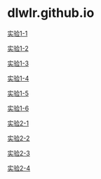 # dlwlr.github.io
<html>
<head>
<meta charset="utf-8">
</head>

<body>	
<p><a href="Untitled-1.html">实验1-1</a></p>
<p><a href="Untitled-2.html">实验1-2</a></p>
<p><a href="Untitled-3.html">实验1-3</a></p>
<p><a href="Untitled-4.html">实验1-4</a></p>
<p><a href="Untitled-5.html">实验1-5</a></p>
<p><a href="Untitled-6.html">实验1-6</a></p>
<p><a href="Untitled-7.html">实验2-1</a></p>
<p><a href="Untitled-8.html">实验2-2</a></p>
<p><a href="Untitled-9.html">实验2-3</a></p>
<p><a href="Untitled-10.html">实验2-4</a></p>
</body>
</html>
